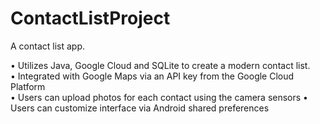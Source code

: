 # ContactListProject
A contact list app. 

• Utilizes Java, Google Cloud and SQLite to create a modern contact list.  
• Integrated with Google Maps via an API key from the Google Cloud Platform  
• Users can upload photos for each contact using the camera sensors 
• Users can customize interface via Android shared preferences  
 
